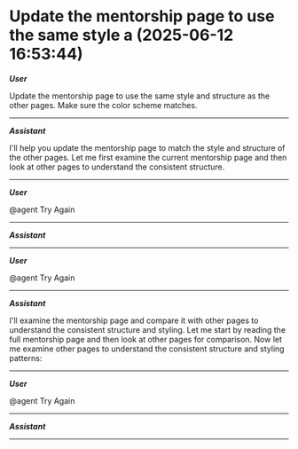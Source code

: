 <!-- Generated by SpecStory -->

# Update the mentorship page to use the same style a (2025-06-12 16:53:44)

_**User**_

Update the mentorship page to use the same style and structure as the other pages. Make sure the color scheme matches.

---

_**Assistant**_

I'll help you update the mentorship page to match the style and structure of the other pages. Let me first examine the current mentorship page and then look at other pages to understand the consistent structure. 

---

_**User**_

@agent Try Again

---

_**Assistant**_



---

_**User**_

@agent Try Again

---

_**Assistant**_

I'll examine the mentorship page and compare it with other pages to understand the consistent structure and styling. Let me start by reading the full mentorship page and then look at other pages for comparison. Now let me examine other pages to understand the consistent structure and styling patterns: 

---

_**User**_

@agent Try Again

---

_**Assistant**_



---

